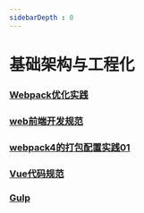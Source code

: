 ```yaml
---
sidebarDepth : 0
---
```

# 基础架构与工程化


### [Webpack优化实践](./Webpack优化实践.md)

### [web前端开发规范](./web前端开发规范.md)

### [webpack4的打包配置实践01](./webpack4的打包配置实践01.md)

### [Vue代码规范](./Vue代码规范.md)

### [Gulp](./gulp.md)
